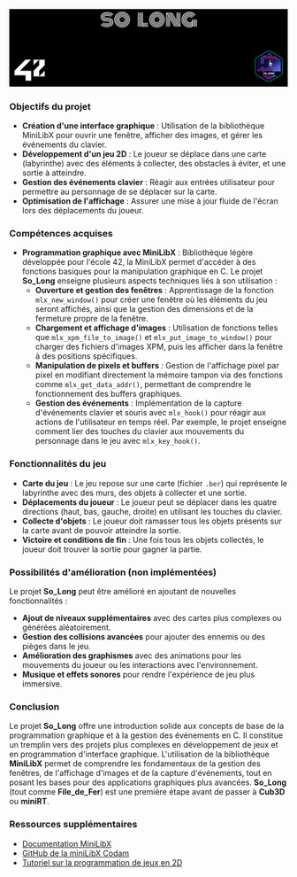 <picture>
<img alt="Entête du dépôt ft_so_long." src="https://github.com/Paype67210/so_long_42_Mulhouse/blob/main/Tools/cover-so_long.png">
</picture>

### Objectifs du projet

- **Création d'une interface graphique** : Utilisation de la bibliothèque MiniLibX pour ouvrir une fenêtre, afficher des images, et gérer les événements du clavier.
- **Développement d'un jeu 2D** : Le joueur se déplace dans une carte (labyrinthe) avec des éléments à collecter, des obstacles à éviter, et une sortie à atteindre.
- **Gestion des événements clavier** : Réagir aux entrées utilisateur pour permettre au personnage de se déplacer sur la carte.
- **Optimisation de l'affichage** : Assurer une mise à jour fluide de l'écran lors des déplacements du joueur.

### Compétences acquises

- **Programmation graphique avec MiniLibX** : Bibliothèque légère développée pour l'école 42, la MiniLibX permet d'accéder à des fonctions basiques pour la manipulation graphique en C. Le projet **So_Long** enseigne plusieurs aspects techniques liés à son utilisation :
  - **Ouverture et gestion des fenêtres** : Apprentissage de la fonction `mlx_new_window()` pour créer une fenêtre où les éléments du jeu seront affichés, ainsi que la gestion des dimensions et de la fermeture propre de la fenêtre.
  - **Chargement et affichage d'images** : Utilisation de fonctions telles que `mlx_xpm_file_to_image()` et `mlx_put_image_to_window()` pour charger des fichiers d'images XPM, puis les afficher dans la fenêtre à des positions spécifiques.
  - **Manipulation de pixels et buffers** : Gestion de l'affichage pixel par pixel en modifiant directement la mémoire tampon via des fonctions comme `mlx_get_data_addr()`, permettant de comprendre le fonctionnement des buffers graphiques.
  - **Gestion des événements** : Implémentation de la capture d'événements clavier et souris avec `mlx_hook()` pour réagir aux actions de l'utilisateur en temps réel. Par exemple, le projet enseigne comment lier des touches du clavier aux mouvements du personnage dans le jeu avec `mlx_key_hook()`.

### Fonctionnalités du jeu

- **Carte du jeu** : Le jeu repose sur une carte (fichier `.ber`) qui représente le labyrinthe avec des murs, des objets à collecter et une sortie.
- **Déplacements du joueur** : Le joueur peut se déplacer dans les quatre directions (haut, bas, gauche, droite) en utilisant les touches du clavier.
- **Collecte d'objets** : Le joueur doit ramasser tous les objets présents sur la carte avant de pouvoir atteindre la sortie.
- **Victoire et conditions de fin** : Une fois tous les objets collectés, le joueur doit trouver la sortie pour gagner la partie.

### Possibilités d'amélioration (non implémentées)

Le projet **So_Long** peut être amélioré en ajoutant de nouvelles fonctionnalités :
- **Ajout de niveaux supplémentaires** avec des cartes plus complexes ou générées aléatoirement.
- **Gestion des collisions avancées** pour ajouter des ennemis ou des pièges dans le jeu.
- **Amélioration des graphismes** avec des animations pour les mouvements du joueur ou les interactions avec l'environnement.
- **Musique et effets sonores** pour rendre l'expérience de jeu plus immersive.

### Conclusion

Le projet **So_Long** offre une introduction solide aux concepts de base de la programmation graphique et à la gestion des événements en C. Il constitue un tremplin vers des projets plus complexes en développement de jeux et en programmation d'interface graphique. L'utilisation de la bibliothèque **MiniLibX** permet de comprendre les fondamentaux de la gestion des fenêtres, de l'affichage d'images et de la capture d'événements, tout en posant les bases pour des applications graphiques plus avancées.
**So_Long** (tout comme **File_de_Fer**) est une première étape avant de passer à **Cub3D** ou **miniRT**.

### Ressources supplémentaires

- [Documentation MiniLibX](https://harm-smits.github.io/42docs/libs/minilibx)
- [GitHub de la miniLibX Codam](https://github.com/codam-coding-college/MLX42/tree/master)
- [Tutoriel sur la programmation de jeux en 2D](https://www.raywenderlich.com/38732/introduction-to-2d-game-programming-in-c)
